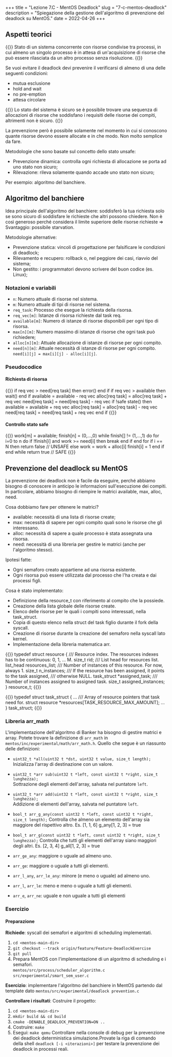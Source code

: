 +++
title = "Lezione 7.C - MentOS Deadlock"
slug = "7-c-mentos-deadlock"
description = "Spiegazione della gestione dell'algoritmo di prevenzione del deadlock su MentOS."
date = 2022-04-26
+++

## Aspetti teorici

{{<definition name="Deadlock">}}
Stato di un sistema concorrente con risorse condivise tra processi, in cui almeno un singolo processo è in attesa di un'acquisizione di risorse che può essere rilasciata da un altro processo senza risoluzione.
{{</definition>}}

Se vuoi evitare il deadlock devi prevenire il verificarsi di almeno di una delle seguenti condizioni:
* mutua esclusione
* hold and wait
* no pre-emption
* attesa circolare

{{<definition name="Stato safe">}}
Lo stato del sistema è sicuro se è possibile trovare una sequenza di allocazioni di risorse che soddisfano i requisiti delle risorse dei compiti, altrimenti non è sicuro.
{{</definition>}}

La prevenzione però è possibile solamente nel momento in cui si conoscono quante risorse devono essere allocate e in che modo. Non molto semplice da fare.

Metodologie che sono basate sul concetto dello stato unsafe:
* Prevenzione dinamica: controlla ogni richiesta di allocazione se porta ad uno stato non sicuro;
* Rilevazione: rileva solamente quando accade uno stato non sicuro;

Per esempio: algoritmo del banchiere.

## Algoritmo del banchiere

Idea principale dell'algoritmo del banchiere: soddisferò la tua richiesta solo se sono sicuro di soddisfare le richieste che altri possono chiedere.
Non è così generoso perché considera il limite superiore delle risorse richieste => Svantaggio: possibile starvation.

Metodologie alternative:

* Prevenzione statica: vincoli di progettazione per falsificare le condizioni di deadlock;
* Rilevamento e recupero: rollback o, nel peggiore dei casi, riavvio del sistema;
* Non gestito: i programmatori devono scrivere del buon codice (es. Linux);

### Notazioni e variabili

* `n`: Numero attuale di risorse nel sistema.
* `m`: Numero attuale di tipi di risorse nel sistema.
* `req_task`: Processo che esegue la richiesta della risorsa.
* `req_vec[m]`: Istanze di risorsa richieste dal task req.
* `available[m]`: Numero di istanze di risorse disponibili per ogni tipo di risorsa.
* `max[n][m]`: Numero massimo di istanze di risorse che ogni task può richiedere;
* `alloc[n][m]`: Attuale allocazione di istanze di risorse per ogni compito.
* `need[n][m]`: Attuale necessità di istanze di risorse per ogni compito.\
 `need[i][j] = max[i][j] - alloc[i][j]`.

### Pseudocodice

#### Richiesta di risorsa

{{<highlight ruby>}}
if req vec > need[req task] then
	error()
end if
if req vec > available then
	wait()
end if
available = available - req vec
alloc[req task] = alloc[req task] + req vec
need[req task] = need[req task] - req vec
if !safe state() then
	available = available + req vec
	alloc[req task] = alloc[req task] - req vec
	need[req task] = need[req task] + req vec
end if
{{</highlight>}}

#### Controllo stato safe

{{<highlight ruby>}}
work[m] = available; finish[n] = (0,...,0)
while finish[] != (1,...,1) do
	for i=0 to n do
		if !finish[i] and work >= need[i] then
			break
		end if
	end for
	if i == N then
		return false // UNSAFE
	else
		work = work + alloc[i]
		finish[i] = 1
	end if
end while
return true // SAFE
{{</highlight>}}

## Prevenzione del deadlock su MentOS

La prevenzione dei deadlock non è facile da eseguire, perché abbiamo bisogno di conoscere in anticipo le informazioni sull'esecuzione dei compiti. In particolare, abbiamo bisogno di riempire le matrici available, max, alloc, need.

Cosa dobbiamo fare per ottenere le matrici?
* available: necessità di una lista di risorse create;
* max: necessità di sapere per ogni compito quali sono le risorse che gli interessano.
* alloc: necessità di sapere a quale processo è stata assegnata una risorsa.
* need: necessità di una libreria per gestire le matrici (anche per l'algoritmo
stesso).

Ipotesi fatte:
* Ogni semaforo creato appartiene ad una risorsa esistente.
* Ogni risorsa può essere utilizzata dal processo che l'ha creata e dai processi figli.

Cosa è stato implementato:
* Definizione della resource_t con riferimento al compito che la possiede.
* Creazione della lista globale delle risorse create.
* Elenco delle risorse per le quali i compiti sono interessati, nella task_struct.
* Copia di questo elenco nella struct del task figlio durante il fork della syscall.
* Creazione di risorse durante la creazione del semaforo nella syscall lato kernel.
* Implementazione della libreria matematica arr.

{{<highlight c>}}
typedef struct resource {
	/// Resource index. The resources indexes has to be continuous: 0, 1, ... M.
	size_t rid;
	/// List head for resources list.
	list_head resources_list;
	/// Number of instances of this resource. For now, always 1.
	size_t n_instances;
	/// If the resource has been assigned, it points to the task assigned,
	/// otherwise NULL.
	task_struct *assigned_task;
	/// Number of instances assigned to assigned task.
	size_t assigned_instances;
} resource_t;
{{</highlight>}}

{{<highlight c>}}
typedef struct task_struct {
	...
	/// Array of resource pointers that task need for.
	struct resource *resources[TASK_RESOURCE_MAX_AMOUNT];
	...
} task_struct;
{{</highlight>}}

### Libreria arr_math

L'implementazione dell'algoritmo di Banker ha bisogno di gestire matrici e array. Potete trovare la definizione di `arr_math` in `mentos/inc/experimental/math/arr_math.h`. Quello che segue è un riassunto delle definizioni:

* `uint32_t *all(uint32 t *dst, uint32 t value, size_t length);`\
Inizializza l'array di destinazione con un valore.
* `uint32_t *arr sub(uint32 t *left, const uint32 t *right, size_t lunghezza);`\
Sottrazione degli elementi dell'array, salvata nel puntatore `left`.
* `uint32_t *arr add(uint32 t *left, const uint32 t *right, size_t lunghezza);`\
Addizione di elementi dell'array, salvata nel puntatore `left`.

* `bool_t arr_g_any(const uint32 t *left, const uint32 t *right, size_t length);`
Controlla che almeno un elemento dell'array sia maggiore del rispettivo
altro. Es. [1, 1, 6] g_any[1, 2, 3] = true

* `bool_t arr_g(const uint32 t *left, const uint32 t *right, size_t lunghezza);`
Controlla che tutti gli elementi dell'array siano maggiori degli altri. Es. [2, 3, 4] g_all[1, 2, 3] = true
* `arr_ge_any`: maggiore o uguale ad almeno uno.
* `arr_ge`: maggiore o uguale a tutti gli elementi.
* `arr_l_any`, `arr_le_any`: minore (e meno o uguale) ad almeno uno.
* `arr_l`, `arr_le`: meno e meno o uguale a tutti gli elementi.
* `arr_e`, `arr_ne`: uguale e non uguale a tutti gli elementi

### Esercizio

#### Preparazione

**Richiede**: syscall dei semafori e algoritmi di scheduling implementati.

1. `cd <mentos-main-dir>`
2. `git checkout --track origin/feature/Feature-DeadlockExercise`
3. `git pull`
4. Prepara MentOS con l'implementazione di un algoritmo di scheduling e i semafori.\
`mentos/src/process/scheduler_algorithm.c`\
`src/experimental/smart_sem_user.c`

**Esercizio**: implementare l'algoritmo del banchiere in MentOS partendo dal template dato `mentos/src/experimental/deadlock prevention.c`

**Controllare i risultati**:
Costruire il progetto:
1. `cd <mentos-main-dir>`
2. `mkdir build && cd build`
3. `cmake -DENABLE_DEADLOCK_PREVENTION=ON ..`
4. Costruire: `make`
5. Esegui: `make qemu`
Controllare nella console di debug per la prevenzione dei deadlock deterministica simulazione.Provate la riga di comando della shell `deadlock [-i <iterazioni>]` per testare la prevenzione dei deadlock in processi reali.